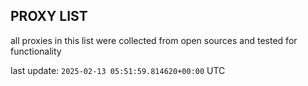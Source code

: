 ## PROXY LIST

all proxies in this list were collected from open sources and tested for functionality

last update: `2025-02-13 05:51:59.814620+00:00` UTC